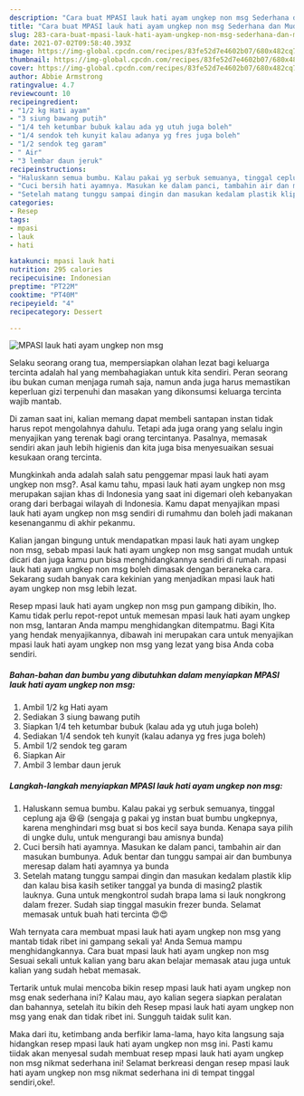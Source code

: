 ```yaml
---
description: "Cara buat MPASI lauk hati ayam ungkep non msg Sederhana dan Mudah Dibuat"
title: "Cara buat MPASI lauk hati ayam ungkep non msg Sederhana dan Mudah Dibuat"
slug: 283-cara-buat-mpasi-lauk-hati-ayam-ungkep-non-msg-sederhana-dan-mudah-dibuat
date: 2021-07-02T09:58:40.393Z
image: https://img-global.cpcdn.com/recipes/83fe52d7e4602b07/680x482cq70/mpasi-lauk-hati-ayam-ungkep-non-msg-foto-resep-utama.jpg
thumbnail: https://img-global.cpcdn.com/recipes/83fe52d7e4602b07/680x482cq70/mpasi-lauk-hati-ayam-ungkep-non-msg-foto-resep-utama.jpg
cover: https://img-global.cpcdn.com/recipes/83fe52d7e4602b07/680x482cq70/mpasi-lauk-hati-ayam-ungkep-non-msg-foto-resep-utama.jpg
author: Abbie Armstrong
ratingvalue: 4.7
reviewcount: 10
recipeingredient:
- "1/2 kg Hati ayam"
- "3 siung bawang putih"
- "1/4 teh ketumbar bubuk kalau ada yg utuh juga boleh"
- "1/4 sendok teh kunyit kalau adanya yg fres juga boleh"
- "1/2 sendok teg garam"
- " Air"
- "3 lembar daun jeruk"
recipeinstructions:
- "Haluskann semua bumbu. Kalau pakai yg serbuk semuanya, tinggal ceplung aja 😆😆 (sengaja g pakai yg instan buat bumbu ungkepnya, karena menghindari msg buat si bos kecil saya bunda. Kenapa saya pilih di ungke dulu, untuk mengurangi bau amisnya bunda)"
- "Cuci bersih hati ayamnya. Masukan ke dalam panci, tambahin air dan masukan bumbunya. Aduk bentar dan tunggu sampai air dan bumbunya meresap dalam hati ayamnya ya bunda"
- "Setelah matang tunggu sampai dingin dan masukan kedalam plastik klip dan kalau bisa kasih setiker tanggal ya bunda di masing2 plastik lauknya. Guna untuk mengkontrol sudah brapa lama si lauk nongkrong dalam frezer. Sudah siap tinggal masukin frezer bunda. Selamat memasak untuk buah hati tercinta 😍😍"
categories:
- Resep
tags:
- mpasi
- lauk
- hati

katakunci: mpasi lauk hati 
nutrition: 295 calories
recipecuisine: Indonesian
preptime: "PT22M"
cooktime: "PT40M"
recipeyield: "4"
recipecategory: Dessert

---
```



![MPASI lauk hati ayam ungkep non msg](https://img-global.cpcdn.com/recipes/83fe52d7e4602b07/680x482cq70/mpasi-lauk-hati-ayam-ungkep-non-msg-foto-resep-utama.jpg)

Selaku seorang orang tua, mempersiapkan olahan lezat bagi keluarga tercinta adalah hal yang membahagiakan untuk kita sendiri. Peran seorang ibu bukan cuman menjaga rumah saja, namun anda juga harus memastikan keperluan gizi terpenuhi dan masakan yang dikonsumsi keluarga tercinta wajib mantab.

Di zaman  saat ini, kalian memang dapat membeli santapan instan tidak harus repot mengolahnya dahulu. Tetapi ada juga orang yang selalu ingin menyajikan yang terenak bagi orang tercintanya. Pasalnya, memasak sendiri akan jauh lebih higienis dan kita juga bisa menyesuaikan sesuai kesukaan orang tercinta. 



Mungkinkah anda adalah salah satu penggemar mpasi lauk hati ayam ungkep non msg?. Asal kamu tahu, mpasi lauk hati ayam ungkep non msg merupakan sajian khas di Indonesia yang saat ini digemari oleh kebanyakan orang dari berbagai wilayah di Indonesia. Kamu dapat menyajikan mpasi lauk hati ayam ungkep non msg sendiri di rumahmu dan boleh jadi makanan kesenanganmu di akhir pekanmu.

Kalian jangan bingung untuk mendapatkan mpasi lauk hati ayam ungkep non msg, sebab mpasi lauk hati ayam ungkep non msg sangat mudah untuk dicari dan juga kamu pun bisa menghidangkannya sendiri di rumah. mpasi lauk hati ayam ungkep non msg boleh dimasak dengan beraneka cara. Sekarang sudah banyak cara kekinian yang menjadikan mpasi lauk hati ayam ungkep non msg lebih lezat.

Resep mpasi lauk hati ayam ungkep non msg pun gampang dibikin, lho. Kamu tidak perlu repot-repot untuk memesan mpasi lauk hati ayam ungkep non msg, lantaran Anda mampu menghidangkan ditempatmu. Bagi Kita yang hendak menyajikannya, dibawah ini merupakan cara untuk menyajikan mpasi lauk hati ayam ungkep non msg yang lezat yang bisa Anda coba sendiri.

<!--inarticleads1-->

##### Bahan-bahan dan bumbu yang dibutuhkan dalam menyiapkan MPASI lauk hati ayam ungkep non msg:

1. Ambil 1/2 kg Hati ayam
1. Sediakan 3 siung bawang putih
1. Siapkan 1/4 teh ketumbar bubuk (kalau ada yg utuh juga boleh)
1. Sediakan 1/4 sendok teh kunyit (kalau adanya yg fres juga boleh)
1. Ambil 1/2 sendok teg garam
1. Siapkan  Air
1. Ambil 3 lembar daun jeruk




<!--inarticleads2-->

##### Langkah-langkah menyiapkan MPASI lauk hati ayam ungkep non msg:

1. Haluskann semua bumbu. Kalau pakai yg serbuk semuanya, tinggal ceplung aja 😆😆 (sengaja g pakai yg instan buat bumbu ungkepnya, karena menghindari msg buat si bos kecil saya bunda. Kenapa saya pilih di ungke dulu, untuk mengurangi bau amisnya bunda)
1. Cuci bersih hati ayamnya. Masukan ke dalam panci, tambahin air dan masukan bumbunya. Aduk bentar dan tunggu sampai air dan bumbunya meresap dalam hati ayamnya ya bunda
1. Setelah matang tunggu sampai dingin dan masukan kedalam plastik klip dan kalau bisa kasih setiker tanggal ya bunda di masing2 plastik lauknya. Guna untuk mengkontrol sudah brapa lama si lauk nongkrong dalam frezer. Sudah siap tinggal masukin frezer bunda. Selamat memasak untuk buah hati tercinta 😍😍




Wah ternyata cara membuat mpasi lauk hati ayam ungkep non msg yang mantab tidak ribet ini gampang sekali ya! Anda Semua mampu menghidangkannya. Cara buat mpasi lauk hati ayam ungkep non msg Sesuai sekali untuk kalian yang baru akan belajar memasak atau juga untuk kalian yang sudah hebat memasak.

Tertarik untuk mulai mencoba bikin resep mpasi lauk hati ayam ungkep non msg enak sederhana ini? Kalau mau, ayo kalian segera siapkan peralatan dan bahannya, setelah itu bikin deh Resep mpasi lauk hati ayam ungkep non msg yang enak dan tidak ribet ini. Sungguh taidak sulit kan. 

Maka dari itu, ketimbang anda berfikir lama-lama, hayo kita langsung saja hidangkan resep mpasi lauk hati ayam ungkep non msg ini. Pasti kamu tiidak akan menyesal sudah membuat resep mpasi lauk hati ayam ungkep non msg nikmat sederhana ini! Selamat berkreasi dengan resep mpasi lauk hati ayam ungkep non msg nikmat sederhana ini di tempat tinggal sendiri,oke!.

